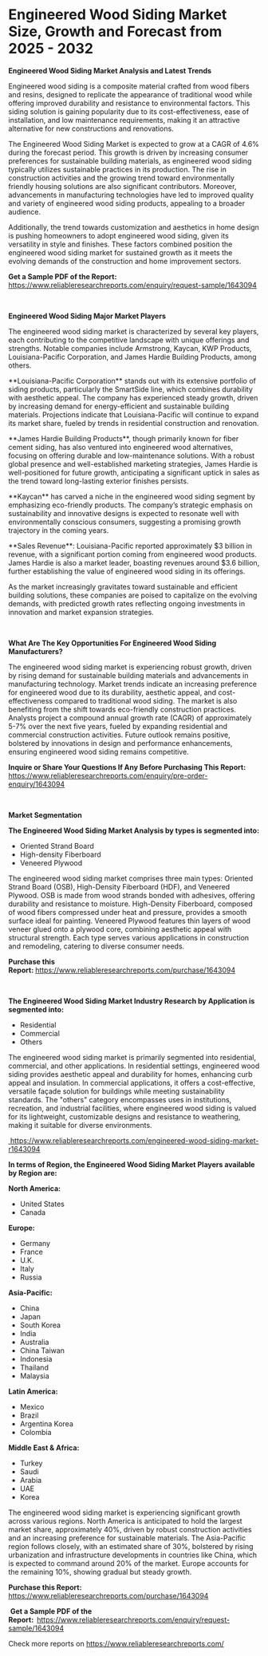<p><h1>Engineered Wood Siding Market Size, Growth and Forecast from 2025 - 2032</h1></p><p><strong>Engineered Wood Siding Market Analysis and Latest Trends</strong></p>
<p><p>Engineered wood siding is a composite material crafted from wood fibers and resins, designed to replicate the appearance of traditional wood while offering improved durability and resistance to environmental factors. This siding solution is gaining popularity due to its cost-effectiveness, ease of installation, and low maintenance requirements, making it an attractive alternative for new constructions and renovations.</p><p>The Engineered Wood Siding Market is expected to grow at a CAGR of 4.6% during the forecast period. This growth is driven by increasing consumer preferences for sustainable building materials, as engineered wood siding typically utilizes sustainable practices in its production. The rise in construction activities and the growing trend toward environmentally friendly housing solutions are also significant contributors. Moreover, advancements in manufacturing technologies have led to improved quality and variety of engineered wood siding products, appealing to a broader audience. </p><p>Additionally, the trend towards customization and aesthetics in home design is pushing homeowners to adopt engineered wood siding, given its versatility in style and finishes. These factors combined position the engineered wood siding market for sustained growth as it meets the evolving demands of the construction and home improvement sectors.</p></p>
<p><strong>Get a Sample PDF of the Report:&nbsp;</strong> <a href="https://www.reliableresearchreports.com/enquiry/request-sample/1643094?utm_campaign=3213&utm_medium=2&utm_source=Github&utm_content=ia&utm_term=01042025&utm_id=engineered-wood-siding">https://www.reliableresearchreports.com/enquiry/request-sample/1643094</a></p>
<p>&nbsp;</p>
<p><strong>Engineered Wood Siding Major Market Players</strong></p>
<p><p>The engineered wood siding market is characterized by several key players, each contributing to the competitive landscape with unique offerings and strengths. Notable companies include Armstrong, Kaycan, KWP Products, Louisiana-Pacific Corporation, and James Hardie Building Products, among others.</p><p>**Louisiana-Pacific Corporation** stands out with its extensive portfolio of siding products, particularly the SmartSide line, which combines durability with aesthetic appeal. The company has experienced steady growth, driven by increasing demand for energy-efficient and sustainable building materials. Projections indicate that Louisiana-Pacific will continue to expand its market share, fueled by trends in residential construction and renovation.</p><p>**James Hardie Building Products**, though primarily known for fiber cement siding, has also ventured into engineered wood alternatives, focusing on offering durable and low-maintenance solutions. With a robust global presence and well-established marketing strategies, James Hardie is well-positioned for future growth, anticipating a significant uptick in sales as the trend toward long-lasting exterior finishes persists.</p><p>**Kaycan** has carved a niche in the engineered wood siding segment by emphasizing eco-friendly products. The company’s strategic emphasis on sustainability and innovative designs is expected to resonate well with environmentally conscious consumers, suggesting a promising growth trajectory in the coming years.</p><p>**Sales Revenue**: Louisiana-Pacific reported approximately $3 billion in revenue, with a significant portion coming from engineered wood products. James Hardie is also a market leader, boasting revenues around $3.6 billion, further establishing the value of engineered wood siding in its offerings.</p><p>As the market increasingly gravitates toward sustainable and efficient building solutions, these companies are poised to capitalize on the evolving demands, with predicted growth rates reflecting ongoing investments in innovation and market expansion strategies.</p></p>
<p>&nbsp;</p>
<p><strong>What Are The Key Opportunities For Engineered Wood Siding Manufacturers?</strong></p>
<p><p>The engineered wood siding market is experiencing robust growth, driven by rising demand for sustainable building materials and advancements in manufacturing technology. Market trends indicate an increasing preference for engineered wood due to its durability, aesthetic appeal, and cost-effectiveness compared to traditional wood siding. The market is also benefiting from the shift towards eco-friendly construction practices. Analysts project a compound annual growth rate (CAGR) of approximately 5-7% over the next five years, fueled by expanding residential and commercial construction activities. Future outlook remains positive, bolstered by innovations in design and performance enhancements, ensuring engineered wood siding remains competitive.</p></p>
<p><strong>Inquire or Share Your Questions If Any Before Purchasing This Report:</strong> <a href="https://www.reliableresearchreports.com/enquiry/pre-order-enquiry/1643094?utm_campaign=3213&utm_medium=2&utm_source=Github&utm_content=ia&utm_term=01042025&utm_id=engineered-wood-siding">https://www.reliableresearchreports.com/enquiry/pre-order-enquiry/1643094</a></p>
<p>&nbsp;</p>
<p><strong>Market Segmentation</strong></p>
<p><strong>The Engineered Wood Siding Market Analysis by types is segmented into:</strong></p>
<p><ul><li>Oriented Strand Board</li><li>High-density Fiberboard</li><li>Veneered Plywood</li></ul></p>
<p><p>The engineered wood siding market comprises three main types: Oriented Strand Board (OSB), High-Density Fiberboard (HDF), and Veneered Plywood. OSB is made from wood strands bonded with adhesives, offering durability and resistance to moisture. High-Density Fiberboard, composed of wood fibers compressed under heat and pressure, provides a smooth surface ideal for painting. Veneered Plywood features thin layers of wood veneer glued onto a plywood core, combining aesthetic appeal with structural strength. Each type serves various applications in construction and remodeling, catering to diverse consumer needs.</p></p>
<p><strong>Purchase this Report:&nbsp;</strong><a href="https://www.reliableresearchreports.com/purchase/1643094?utm_campaign=3213&utm_medium=2&utm_source=Github&utm_content=ia&utm_term=01042025&utm_id=engineered-wood-siding">https://www.reliableresearchreports.com/purchase/1643094</a></p>
<p>&nbsp;</p>
<p><strong>The Engineered Wood Siding Market Industry Research by Application is segmented into:</strong></p>
<p><ul><li>Residential</li><li>Commercial</li><li>Others</li></ul></p>
<p><p>The engineered wood siding market is primarily segmented into residential, commercial, and other applications. In residential settings, engineered wood siding provides aesthetic appeal and durability for homes, enhancing curb appeal and insulation. In commercial applications, it offers a cost-effective, versatile façade solution for buildings while meeting sustainability standards. The "others" category encompasses uses in institutions, recreation, and industrial facilities, where engineered wood siding is valued for its lightweight, customizable designs and resistance to weathering, making it suitable for diverse environments.</p></p>
<p><a href="https://www.reliableresearchreports.com/engineered-wood-siding-market-r1643094?utm_campaign=3213&utm_medium=2&utm_source=Github&utm_content=ia&utm_term=01042025&utm_id=engineered-wood-siding">&nbsp;https://www.reliableresearchreports.com/engineered-wood-siding-market-r1643094</a></p>
<p><strong>In terms of Region, the Engineered Wood Siding Market Players available by Region are:</strong></p>
<p>
    <p> <strong> North America: </strong>
        <ul>
            <li>United States</li>
            <li>Canada</li>
        </ul>
        </p> 
    <p> <strong> Europe: </strong>
        <ul>
            <li>Germany</li>
            <li>France</li>
            <li>U.K.</li>
            <li>Italy</li>
            <li>Russia</li>
        </ul>
        </p> 
    <p> <strong> Asia-Pacific: </strong>
        <ul>
            <li>China</li>
            <li>Japan</li>
            <li>South Korea</li>
            <li>India</li>
            <li>Australia</li>
            <li>China Taiwan</li>
            <li>Indonesia</li>
            <li>Thailand</li>
            <li>Malaysia</li>
        </ul>
        </p> 
    <p> <strong> Latin America: </strong>
        <ul>
            <li>Mexico</li>
            <li>Brazil</li>
            <li>Argentina Korea</li>
            <li>Colombia</li>
        </ul>
        </p> 
    <p> <strong> Middle East & Africa: </strong>
        <ul>
            <li>Turkey</li>
            <li>Saudi</li>
            <li>Arabia</li>
            <li>UAE</li>
            <li>Korea</li>
        </ul>
    </p>
    </p>
<p><p>The engineered wood siding market is experiencing significant growth across various regions. North America is anticipated to hold the largest market share, approximately 40%, driven by robust construction activities and an increasing preference for sustainable materials. The Asia-Pacific region follows closely, with an estimated share of 30%, bolstered by rising urbanization and infrastructure developments in countries like China, which is expected to command around 20% of the market. Europe accounts for the remaining 10%, showing gradual but steady growth.</p></p>
<p><strong>Purchase this Report: </strong><a href="https://www.reliableresearchreports.com/purchase/1643094?utm_campaign=3213&utm_medium=2&utm_source=Github&utm_content=ia&utm_term=01042025&utm_id=engineered-wood-siding">https://www.reliableresearchreports.com/purchase/1643094</a></p>
<p>&nbsp;<strong>Get a Sample PDF of the Report:&nbsp;&nbsp;</strong><a href="https://www.reliableresearchreports.com/enquiry/request-sample/1643094?utm_campaign=3213&utm_medium=2&utm_source=Github&utm_content=ia&utm_term=01042025&utm_id=engineered-wood-siding">https://www.reliableresearchreports.com/enquiry/request-sample/1643094</a></p>
<p><strong></strong></p>
<p>Check more reports on <a href="https://www.reliableresearchreports.com/?utm_campaign=3213&utm_medium=2&utm_source=Github&utm_content=ia&utm_term=01042025&utm_id=engineered-wood-siding">https://www.reliableresearchreports.com/</a></p>